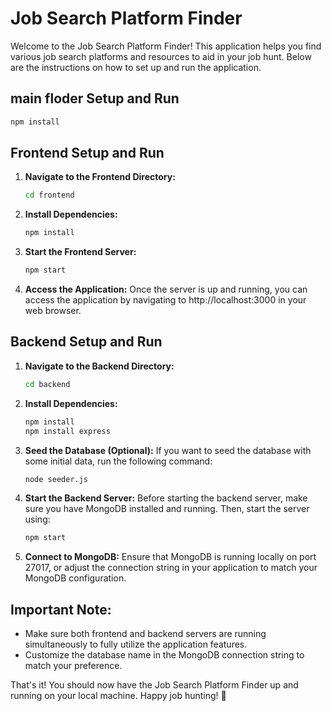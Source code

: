 # Job Search Platform Finder

Welcome to the Job Search Platform Finder! This application helps you find various job search platforms and resources to aid in your job hunt. Below are the instructions on how to set up and run the application.
## main floder Setup and Run
   ```bash
   npm install
   ```

## Frontend Setup and Run

1. **Navigate to the Frontend Directory:**

   ```bash
   cd frontend
   ```

2. **Install Dependencies:**

   ```bash
   npm install
   ```

3. **Start the Frontend Server:**

   ```bash
   npm start
   ```

4. **Access the Application:**
   Once the server is up and running, you can access the application by navigating to http://localhost:3000 in your web browser.

## Backend Setup and Run

1. **Navigate to the Backend Directory:**

   ```bash
   cd backend
   ```

2. **Install Dependencies:**

   ```bash
   npm install
   npm install express
   ```

3. **Seed the Database (Optional):**
   If you want to seed the database with some initial data, run the following command:

   ```bash
   node seeder.js
   ```

4. **Start the Backend Server:**
   Before starting the backend server, make sure you have MongoDB installed and running. Then, start the server using:

   ```bash
   npm start
   ```

5. **Connect to MongoDB:**
   Ensure that MongoDB is running locally on port 27017, or adjust the connection string in your application to match your MongoDB configuration.

## Important Note:

- Make sure both frontend and backend servers are running simultaneously to fully utilize the application features.
- Customize the database name in the MongoDB connection string to match your preference.

That's it! You should now have the Job Search Platform Finder up and running on your local machine. Happy job hunting! 🎉
